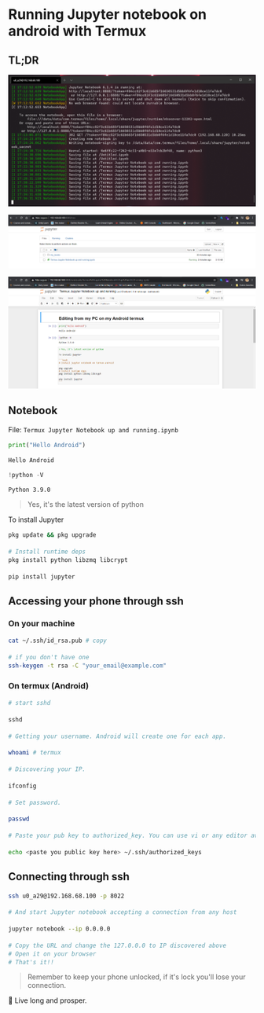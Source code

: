 # Running Jupyter notebook on android with Termux

## TL;DR

![](media/terminal.png)

![](media/notebook.png)

![](media/notebook2.png)

## Notebook

File: `Termux Jupyter Notebook up and running.ipynb`

```python
print("Hello Android")
```

    Hello Android


```python
!python -V
```

    Python 3.9.0


> Yes, it's the latest version of python

To install Jupyter

```bash
pkg update && pkg upgrade

# Install runtime deps
pkg install python libzmq libcrypt

pip install jupyter
```

## Accessing your phone through ssh

### On your machine

```bash
cat ~/.ssh/id_rsa.pub # copy

# if you don't have one 
ssh-keygen -t rsa -C "your_email@example.com"
```

### On termux (Android)

```bash
# start sshd

sshd

# Getting your username. Android will create one for each app.

whoami # termux

# Discovering your IP.

ifconfig

# Set password.

passwd

# Paste your pub key to authorized_key. You can use vi or any editor available

echo <paste you public key here> ~/.ssh/authorized_keys

```

## Connecting through ssh

```bash
ssh u0_a29@192.168.68.100 -p 8022

# And start Jupyter notebook accepting a connection from any host

jupyter notebook --ip 0.0.0.0

# Copy the URL and change the 127.0.0.0 to IP discovered above
# Open it on your browser
# That's it!!
```

> Remember to keep your phone unlocked, if it's lock you'll lose your connection.

🖖 Live long and prosper.